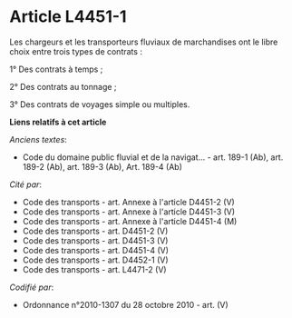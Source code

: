 # Article L4451-1

Les chargeurs et les transporteurs fluviaux de marchandises ont le libre choix entre trois types de contrats :

1° Des contrats à temps ;

2° Des contrats au tonnage ;

3° Des contrats de voyages simple ou multiples.

**Liens relatifs à cet article**

_Anciens textes_:

  - Code du domaine public fluvial et de la navigat... - art. 189-1 (Ab), art. 189-2 (Ab), art. 189-3 (Ab), Art. 189-4 (Ab)

_Cité par_:

  - Code des transports - art. Annexe à l'article D4451-2 (V)
  - Code des transports - art. Annexe à l'article D4451-3 (V)
  - Code des transports - art. Annexe à l'article D4451-4 (M)
  - Code des transports - art. D4451-2 (V)
  - Code des transports - art. D4451-3 (V)
  - Code des transports - art. D4451-4 (V)
  - Code des transports - art. D4452-1 (V)
  - Code des transports - art. L4471-2 (V)

_Codifié par_:

  - Ordonnance n°2010-1307 du 28 octobre 2010 - art. (V)
